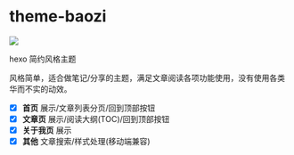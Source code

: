 # theme-baozi

![](https://raw.githubusercontent.com/zzyxka/images/main/favoicn.ico)

hexo 简约风格主题

风格简单，适合做笔记/分享的主题，满足文章阅读各项功能使用，没有使用各类华而不实的动效。

- [x] **首页** 展示/文章列表分页/回到顶部按钮
- [x] **文章页** 展示/阅读大纲(TOC)/回到顶部按钮
- [x] **关于我页** 展示
- [x] **其他** 文章搜索/样式处理(移动端兼容)
